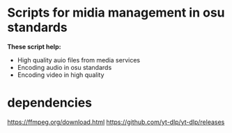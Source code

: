 # Scripts for midia management in osu standards

**These script help:**
- High quality auio files from media services
- Encoding audio in osu standards
- Encoding video in high quality

# dependencies
https://ffmpeg.org/download.html
https://github.com/yt-dlp/yt-dlp/releases
